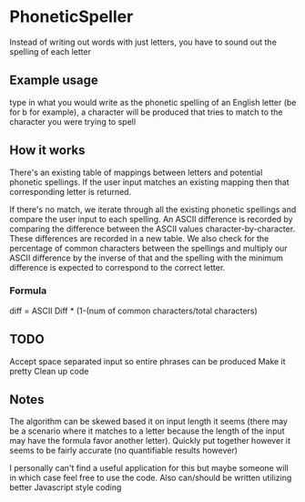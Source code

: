 # PhoneticSpeller
Instead of writing out words with just letters, you have to sound out the spelling of each letter


## Example usage 
type in what you would write as the phonetic spelling of an English letter (be for b for example), 
a character will be produced that tries to match to the character you were trying to spell

## How it works
There's an existing table of mappings between letters and potential phonetic spellings. If the user input
matches an existing mapping then that corresponding letter is returned.

If there's no match, we iterate through all the existing phonetic spellings and compare the user input to each spelling.
An ASCII difference is recorded by comparing the difference between the ASCII values character-by-character.
These differences are recorded in a new table. We also check for the percentage of common characters between the spellings
and multiply our ASCII difference by the inverse of that and the spelling with the minimum difference is expected to correspond
to the correct letter.

### Formula
diff = ASCII Diff * (1-(num of common characters/total characters)

## TODO
Accept space separated input so entire phrases can be produced
Make it pretty
Clean up code

## Notes
The algorithm can be skewed based it on input length it seems (there may be a scenario where it matches to a letter because
the length of the input may have the formula favor another letter). Quickly put together however it seems to be fairly accurate
(no quantifiable results however)

I personally can't find a useful application for this but maybe someone will in which case feel free to use the code.
Also can/should be written utilizing better Javascript style coding

